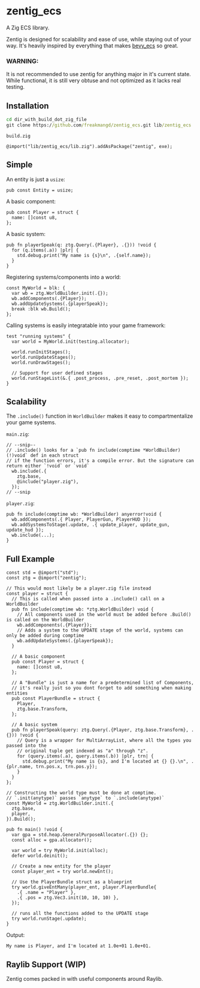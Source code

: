 # zentig_ecs
A Zig ECS library. 

Zentig is designed for scalability and ease of use, while staying out of your way.
It's heavily inspired by everything that makes [bevy_ecs](https://github.com/bevyengine/bevy) so great.

### WARNING:
It is not recommended to use zentig for anything major in it's current state.
While functional, it is still very obtuse and not optimized as it lacks real testing.

## Installation
```cmd
cd dir_with_build_dot_zig_file
git clone https://github.com/freakmangd/zentig_ecs.git lib/zentig_ecs
```

`build.zig`
```zig
@import("lib/zentig_ecs/lib.zig").addAsPackage("zentig", exe);
```

## Simple

An entity is just a `usize`:
```zig
pub const Entity = usize;
```

A basic component:
```zig
pub const Player = struct {
  name: []const u8,
};
```

A basic system:
```zig
pub fn playerSpeak(q: ztg.Query(.{Player}, .{})) !void {
  for (q.items(.a)) |plr| {
    std.debug.print("My name is {s}\n", .{self.name});
  }
}
```

Registering systems/components into a world:
```zig
const MyWorld = blk: {
  var wb = ztg.WorldBuilder.init(.{});
  wb.addComponents(.{Player});
  wb.addUpdateSystems(.{playerSpeak});
  break :blk wb.Build();
};
```

Calling systems is easily integratable into your game framework:
```zig
test "running systems" {
  var world = MyWorld.init(testing.allocator);

  world.runInitStages();
  world.runUpdateStages();
  world.runDrawStages();
  
  // Support for user defined stages
  world.runStageList(&.{ .post_process, .pre_reset, .post_mortem });
}
```

## Scalability
The `.include()` function in `WorldBuilder` makes it easy to compartmentalize your game systems.

`main.zig`:
```zig
// --snip--
// .include() looks for a `pub fn include(comptime *WorldBuilder) (!)void` def in each struct
// if the function errors, it's a compile error. But the signature can return either `!void` or `void`
  wb.include(.{
    ztg.base,
    @include("player.zig"),
  });
// --snip
```

`player.zig`:
```zig
pub fn include(comptime wb: *WorldBuilder) anyerror!void {
  wb.addComponents(.{ Player, PlayerGun, PlayerHUD });
  wb.addSystemsToStage(.update, .{ update_player, update_gun, update_hud });
  wb.include(...);
}
```

## Full Example
```zig
const std = @import("std");
const ztg = @import("zentig");

// This would most likely be a player.zig file instead
const player = struct {
  // This is called when passed into a .include() call on a WorldBuilder
  pub fn include(comptime wb: *ztg.WorldBuilder) void {
    // All components used in the world must be added before .Build() is called on the WorldBuilder
    wb.addComponents(.{Player});
    // Adds a system to the UPDATE stage of the world, systems can only be added during comptime
    wb.addUpdateSystems(.{playerSpeak});
  }
  
  // A basic component
  pub const Player = struct {
    name: []const u8,
  };
  
  // A "Bundle" is just a name for a predetermined list of Components,
  // it's really just so you dont forget to add something when making entities
  pub const PlayerBundle = struct {
    Player,
    ztg.base.Transform,
  };
  
  // A basic system
  pub fn playerSpeak(query: ztg.Query(.{Player, ztg.base.Transform}, .{})) !void {
    // Query is a wrapper for MultiArrayList, where all the types you passed into the
    // original tuple get indexed as "a" through "z".
    for (query.items(.a), query.items(.b)) |plr, trn| {
      std.debug.print("My name is {s}, and I'm located at {} {}.\n", .{plr.name, trn.pos.x, trn.pos.y});
    }
  }
};

// Constructing the world type must be done at comptime.
// `.init(anytype)` passes `anytype` to `.include(anytype)`
const MyWorld = ztg.WorldBuilder.init(.{
  ztg.base,
  player,
}).Build();

pub fn main() !void {
  var gpa = std.heap.GeneralPurposeAllocator(.{}) {};
  const alloc = gpa.allocator();

  var world = try MyWorld.init(alloc);
  defer world.deinit();

  // Create a new entity for the player
  const player_ent = try world.newEnt();
  
  // Use the PlayerBundle struct as a blueprint
  try world.giveEntMany(player_ent, player.PlayerBundle{
    .{ .name = "Player" },
    .{ .pos = ztg.Vec3.init(10, 10, 10) },
  });

  // runs all the functions added to the UPDATE stage
  try world.runStage(.update);
}
```

Output:
```
My name is Player, and I'm located at 1.0e+01 1.0e+01.
```

## Raylib Support (WIP)

Zentig comes packed in with useful components around Raylib.
